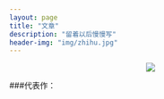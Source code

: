 ```yaml
---
layout: page
title: "文章"
description: "留着以后慢慢写"
header-img: "img/zhihu.jpg"
---
```



<center>
    <p><img src="http://feelgrafix.com/data_images/out/15/895349-stone-wallpaper.jpg" align="center"></p>
</center>


###代表作：







